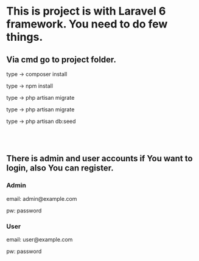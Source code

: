 <h1>This is project is with Laravel 6 framework. You need to do few things.</h1>
<h2>Via cmd go to project folder.</h2>
    <p>type ->  composer install</p>
    <p>type ->  npm install</p>
    <p>type ->  php artisan migrate</p>
    <p>type ->  php artisan migrate</p>
    <p>type ->  php artisan db:seed</p>
    <br><br>
<h2>There is admin and user accounts if You want to login, also You can register.</h2>
  <h3>Admin</h3>
    <p>email: admin@example.com</p>
    <p>pw: password</p>
    
<h3>User</h3>
  <p>email: user@example.com</p>
  <p>pw: password</p>
